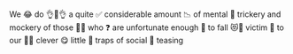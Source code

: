 We 😂 do 👌😤👌 a quite ✅ considerable amount 📉 of mental 🧠 trickery and mockery of those 👞👞 who ❓ are unfortunate enough 👺 to fall 😻🍂 victim 👏 to our 💩👶 clever 😋 little 🤏 traps of social 👭 teasing
